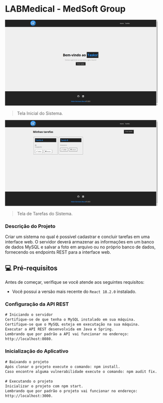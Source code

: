 # LABMedical - MedSoft Group

<img src=".../../src/img/home.png" alt="tela-inicial">

> Tela Inicial do Sistema.

<img src=".../../src/img/task-card.png" alt="tarefas">

> Tela de Tarefas do Sistema.

### Descrição do Projeto

Criar um sistema no qual é possível cadastrar e concluir tarefas em uma interface web. O servidor deverá armazenar as informações em um banco de dados MySQL e salvar a foto em arquivo ou no próprio banco de dados, fornecendo os endpoints REST para a interface web.

## 💻 Pré-requisitos

Antes de começar, verifique se você atende aos seguintes requisitos:

<!---Estes são apenas requisitos de exemplo. Adicionar, duplicar ou remover conforme necessário--->

- Você possui a versão mais recente do `React 18.2.0` instalado.

### Configuração da API REST

```
# Iniciando o servidor
Certifique-se de que tenha o MySQL instalado em sua máquina.
Certifique-se que o MySQL esteja em executação na sua máquina.
Executar a API REST desenvolvida em Java e Spring.
Lembrando que por padrão a API vai funcionar no endereço: http://localhost:8080.
```

### Inicialização do Aplicativo

```
# Baixando o projeto
Após clonar o projeto execute o comando: npm install.
Caso encontre alguma vulnerabilidade execute o comando: npm audit fix.

# Executando o projeto
Inicializar o projeto com npm start.
Lembrando que por padrão o projeto vai funcionar no endereço: http://localhost:3000.
```
